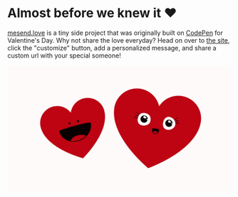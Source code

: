 # Almost before we knew it ❤️

[mesend.love](https://mesend.love/) is a tiny side project that was originally built on [CodePen](https://codepen.io/hexagoncircle/pen/PoOberB) for Valentine's Day. Why not share the love everyday? Head on over to [the site](https://mesend.love/), click the "customize" button, add a personalized message, and share a custom url with your special someone!

![Two illustrated hearts](./heart-buds.jpeg)
